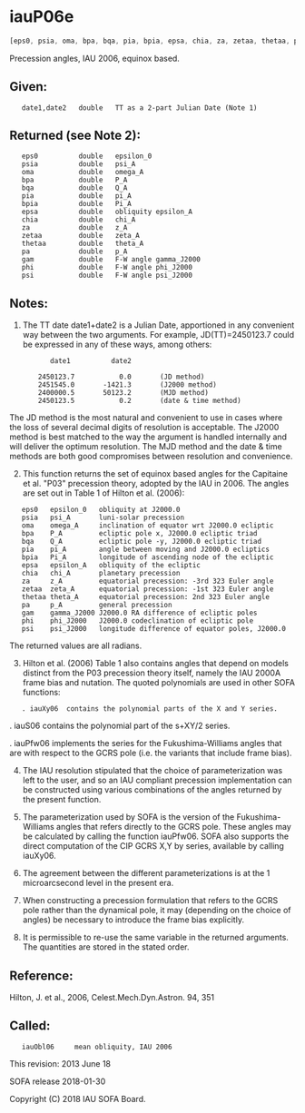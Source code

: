 # iauP06e

```js
[eps0, psia, oma, bpa, bqa, pia, bpia, epsa, chia, za, zetaa, thetaa, pa, gam, phi, psi] = IAU.p06e(date1, date2)
```

Precession angles, IAU 2006, equinox based.

## Given:
```
   date1,date2   double   TT as a 2-part Julian Date (Note 1)
```

## Returned (see Note 2):
```
   eps0          double   epsilon_0
   psia          double   psi_A
   oma           double   omega_A
   bpa           double   P_A
   bqa           double   Q_A
   pia           double   pi_A
   bpia          double   Pi_A
   epsa          double   obliquity epsilon_A
   chia          double   chi_A
   za            double   z_A
   zetaa         double   zeta_A
   thetaa        double   theta_A
   pa            double   p_A
   gam           double   F-W angle gamma_J2000
   phi           double   F-W angle phi_J2000
   psi           double   F-W angle psi_J2000
```

## Notes:

1) The TT date date1+date2 is a Julian Date, apportioned in any
   convenient way between the two arguments.  For example,
   JD(TT)=2450123.7 could be expressed in any of these ways,
   among others:

```
          date1          date2

       2450123.7           0.0       (JD method)
       2451545.0       -1421.3       (J2000 method)
       2400000.5       50123.2       (MJD method)
       2450123.5           0.2       (date & time method)
```

   The JD method is the most natural and convenient to use in
   cases where the loss of several decimal digits of resolution
   is acceptable.  The J2000 method is best matched to the way
   the argument is handled internally and will deliver the
   optimum resolution.  The MJD method and the date & time methods
   are both good compromises between resolution and convenience.

2) This function returns the set of equinox based angles for the
   Capitaine et al. "P03" precession theory, adopted by the IAU in
   2006.  The angles are set out in Table 1 of Hilton et al. (2006):

```
   eps0   epsilon_0   obliquity at J2000.0
   psia   psi_A       luni-solar precession
   oma    omega_A     inclination of equator wrt J2000.0 ecliptic
   bpa    P_A         ecliptic pole x, J2000.0 ecliptic triad
   bqa    Q_A         ecliptic pole -y, J2000.0 ecliptic triad
   pia    pi_A        angle between moving and J2000.0 ecliptics
   bpia   Pi_A        longitude of ascending node of the ecliptic
   epsa   epsilon_A   obliquity of the ecliptic
   chia   chi_A       planetary precession
   za     z_A         equatorial precession: -3rd 323 Euler angle
   zetaa  zeta_A      equatorial precession: -1st 323 Euler angle
   thetaa theta_A     equatorial precession: 2nd 323 Euler angle
   pa     p_A         general precession
   gam    gamma_J2000 J2000.0 RA difference of ecliptic poles
   phi    phi_J2000   J2000.0 codeclination of ecliptic pole
   psi    psi_J2000   longitude difference of equator poles, J2000.0
```

   The returned values are all radians.

3) Hilton et al. (2006) Table 1 also contains angles that depend on
   models distinct from the P03 precession theory itself, namely the
   IAU 2000A frame bias and nutation.  The quoted polynomials are
   used in other SOFA functions:

```
   . iauXy06  contains the polynomial parts of the X and Y series.
```

   . iauS06  contains the polynomial part of the s+XY/2 series.

   . iauPfw06  implements the series for the Fukushima-Williams
     angles that are with respect to the GCRS pole (i.e. the variants
     that include frame bias).

4) The IAU resolution stipulated that the choice of parameterization
   was left to the user, and so an IAU compliant precession
   implementation can be constructed using various combinations of
   the angles returned by the present function.

5) The parameterization used by SOFA is the version of the Fukushima-
   Williams angles that refers directly to the GCRS pole.  These
   angles may be calculated by calling the function iauPfw06.  SOFA
   also supports the direct computation of the CIP GCRS X,Y by
   series, available by calling iauXy06.

6) The agreement between the different parameterizations is at the
   1 microarcsecond level in the present era.

7) When constructing a precession formulation that refers to the GCRS
   pole rather than the dynamical pole, it may (depending on the
   choice of angles) be necessary to introduce the frame bias
   explicitly.

8) It is permissible to re-use the same variable in the returned
   arguments.  The quantities are stored in the stated order.

## Reference:

   Hilton, J. et al., 2006, Celest.Mech.Dyn.Astron. 94, 351

## Called:
```
   iauObl06     mean obliquity, IAU 2006
```

This revision:  2013 June 18

SOFA release 2018-01-30

Copyright (C) 2018 IAU SOFA Board.